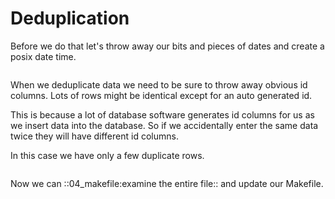 Deduplication
=============

Before we do that let's throw away our bits and pieces of dates and create a posix date time.

``` R file=basic_exploration.R start="lit:d <- d %>% mutate(date" end="^ select"

```

When we deduplicate data we need to be sure to throw away obvious id columns. Lots of
rows might be identical except for an auto generated id.

This is  because a lot of database software generates id columns for us as we insert data
into the database. So if we accidentally enter the same data twice they will have different
id columns. 

In this case we have only a few duplicate rows.

``` R file=basic_exploration.R start="^deduplicated" end="lit:write_csv"

```

Now we can ::04_makefile:examine the entire file:: and update our Makefile.
